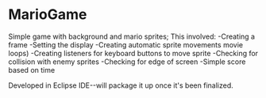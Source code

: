 # MarioGame
Simple game with background and mario sprites;
This involved:
  -Creating a frame
  -Setting the display
  -Creating automatic sprite movements movie loops)
  -Creating listeners for keyboard buttons to move sprite
  -Checking for collision with enemy sprites
  -Checking for edge of screen
  -Simple score based on time

Developed in Eclipse IDE--will package it up once it's been finalized.
